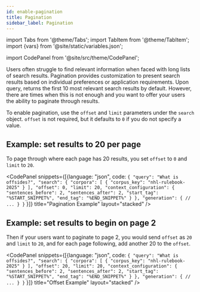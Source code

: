 ```yaml
---
id: enable-pagination
title: Pagination
sidebar_label: Pagination
---
```


import Tabs from '@theme/Tabs';
import TabItem from '@theme/TabItem';
import {vars} from '@site/static/variables.json';

import CodePanel from '@site/src/theme/CodePanel';


Users often struggle to find relevant information when faced with long lists 
of search results. Pagination provides customization to present search results 
based on individual preferences or application requirements. Upon 
query, <Config v="names.product"/> returns the first 10 most relevant search results 
by default. However, there are times when this is not enough and you want to 
offer your users the ability to paginate through results.

To enable pagination, use the `offset` and `limit` parameters under the 
`search` object. `offset` is not required, but it defaults to `0` if you do not specify 
a value.

## Example: set results to 20 per page

To page through where each page has 20 results, you set `offset` to `0` and 
`limit` to `20`.

<CodePanel snippets={[{language: "json", code: `{
   "query": "What is offsides?",
   "search": {
     "corpora": [
      {
        "corpus_key": "nhl-rulebook-2025"
      }
     ],
     "offset": 0,
     "limit": 20,
     "context_configuration": {
       "sentences_before": 2,
       "sentences_after": 2,
       "start_tag": "%START_SNIPPET%",
       "end_tag": "%END_SNIPPET%"
     }
   },
   "generation": {
     // ...
   }
}`
}]} title="Pagination Example" layout="stacked" />

## Example: set results to begin on page 2

Then if your users want to paginate to page 2, you would send `offset` as 
`20` and `limit` to `20`, and for each page following, add another 20 
to the `offset`.

<CodePanel snippets={[{language: "json", code: `{
   "query": "What is offsides?",
   "search": {
     "corpora": [
      {
        "corpus_key": "nhl-rulebook-2025"
      }
    ],
     "offset": 20,
     "limit": 20,
     "context_configuration": {
       "sentences_before": 2,
       "sentences_after": 2,
       "start_tag": "%START_SNIPPET%",
       "end_tag": "%END_SNIPPET%"
     }
   },
   "generation": {
     // ...
   }
}`
}]} title="Offset Example" layout="stacked" />
